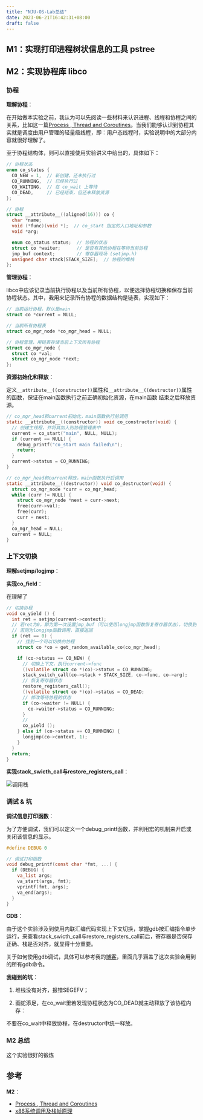 ```yaml
---
title: "NJU-OS-Lab总结"
date: 2023-06-21T16:42:31+08:00
draft: false
---
```


## M1：实现打印进程树状信息的工具 pstree

## M2：实现协程库 libco

### 协程

**理解协程**：

在开始做本实验之前，我认为可以先阅读一些材料来认识进程、线程和协程之间的关系，比如这一篇[Process , Thread and Coroutines](https://www.linkedin.com/pulse/process-thread-coroutines-amit-nadiger/)。当我们能够认识到协程其实就是调度由用户管理的轻量级线程，即：用户态线程时，实验说明中的大部分内容就很好理解了。

至于协程结构体，则可以直接使用实验讲义中给出的，具体如下：

``` c
// 协程状态
enum co_status {
  CO_NEW = 1,  // 新创建，还未执行过
  CO_RUNNING,  // 已经执行过
  CO_WAITING,  // 在 co_wait 上等待
  CO_DEAD,     // 已经结束，但还未释放资源
};

// 协程
struct __attribute__((aligned(16))) co {
  char *name;
  void (*func)(void *);  // co_start 指定的入口地址和参数
  void *arg;

  enum co_status status;  // 协程的状态
  struct co *waiter;      // 是否有其他协程在等待当前协程
  jmp_buf context;        // 寄存器现场 (setjmp.h)
  unsigned char stack[STACK_SIZE];  // 协程的堆栈
};
```

**管理协程**：

libco中应该记录当前执行协程以及当前所有协程，以便选择协程切换和保存当前协程状态。其中，我用来记录所有协程的数据结构是链表，实现如下：

``` c
// 当前运行协程，默认是main
struct co *current = NULL;

// 当前所有协程表
struct co_mgr_node *co_mgr_head = NULL;

// 协程管理，用链表存储当前上下文所有协程
struct co_mgr_node {
  struct co *val;
  struct co_mgr_node *next;
};
```

**资源初始化和释放**：

定义`__attribute__((constructor))`属性和`__attribute__((destructor))`属性的函数，保证在main函数执行之前正确初始化资源，在main函数 结束之后释放资源。

``` c
// co_mgr_head和current初始化，main函数执行前调用
static __attribute__((constructor)) void co_constructor(void) {
  // 创建主线程，并将其加入到协程管理表中
  current = co_start("main", NULL, NULL);
  if (current == NULL) {
    debug_printf("co_start main failed\n");
    return;
  }
  current->status = CO_RUNNING;
}

// co_mgr_head和current释放，main函数执行后调用
static __attribute__((destructor)) void co_destructor(void) {
  struct co_mgr_node *curr = co_mgr_head;
  while (curr != NULL) {
    struct co_mgr_node *next = curr->next;
    free(curr->val);
    free(curr);
    curr = next;
  }
  co_mgr_head = NULL;
  current = NULL;
}
```

### 上下文切换

**理解setjmp/logjmp**：

**实现co_field**：

在理解了

``` c
// 切换协程
void co_yield () {
  int ret = setjmp(current->context);
  // 若ret为0，即为第一次设置jmp_buf（可以使用longjmp函数恢复寄存器状态），切换到一个新建或运行中的协程执行
  // 否则为longjmp函数调用，直接返回
  if (ret == 0) {
    // 找到一个可以切换的协程
    struct co *co = get_random_available_co(co_mgr_head);

    if (co->status == CO_NEW) {
      // 切换上下文，执行current->func
      ((volatile struct co *)co)->status = CO_RUNNING;
      stack_switch_call(co->stack + STACK_SIZE, co->func, co->arg);
      // 恢复寄存器状态
      restore_registers_call();
      ((volatile struct co *)co)->status = CO_DEAD;
      // 修改等待协程的状态
      if (co->waiter != NULL) {
        co->waiter->status = CO_RUNNING;
      }
      //
      co_yield ();
    } else if (co->status == CO_RUNNING) {
      longjmp(co->context, 1);
    }
  }
  return;
}
```

**实现stack_swicth_call与restore_registers_call**：

![调用栈](https://pic2.zhimg.com/80/v2-bd5a0aa1625c4445ba33e506b91dba29_1440w.webp)

### 调试 & 坑

**调试信息打印函数**：

为了方便调试，我们可以定义一个debug_printf函数，并利用宏的机制来开启或关闭该信息的显示。

``` c
#define DEBUG 0

// 调试打印函数
void debug_printf(const char *fmt, ...) {
  if (DEBUG) {
    va_list args;
    va_start(args, fmt);
    vprintf(fmt, args);
    va_end(args);
  }
}
```

**GDB**：

由于这个实验涉及到使用内联汇编代码实现上下文切换，掌握gdb按汇编指令单步运行，来查看stack_swicth_call与restore_registers_call前后，寄存器是否保存正确、栈是否对齐，就显得十分重要。

关于如何使用gdb调试，具体可以参考我的[博客](https://zhytou.top/post/2023-6-27/gnu-tools/)，里面几乎涵盖了这次实验会用到的所有gdb命令。

**我碰到的坑**：

1. 堆栈没有对齐，报错SEGEFV；

2. 画蛇添足，在co_wait里若发现协程状态为CO_DEAD就主动释放了该协程内存：

不要在co_wait中释放协程，在destructor中统一释放。

### M2 总结

这个实验很好的锻炼

## 参考

**M2**：

- [Process , Thread and Coroutines](https://www.linkedin.com/pulse/process-thread-coroutines-amit-nadiger/)
- [x86系统调用及栈帧原理](https://zhuanlan.zhihu.com/p/27339191)
